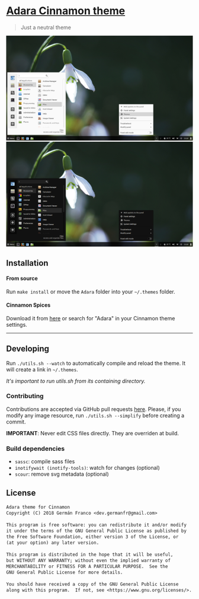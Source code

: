 # [Adara Cinnamon theme][repo]
> Just a neutral theme

[![](light-screenshot.png)![](dark-screenshot.png)][repo]

## Installation
#### From source
Run `make install` or move the `Adara` folder into your `~/.themes` folder.

#### Cinnamon Spices
Download it from [here][spices] or search for "Adara" in your Cinnamon theme settings.

---
## Developing
Run `./utils.sh --watch` to automatically compile and reload the theme. It will create a link in `~/.themes`.

_It's important to run utils.sh from its containing directory._

### Contributing
Contributions are accepted via GitHub pull requests [here][repo]. Please, if you modify any image resource, run `./utils.sh --simplify` before creating a commit.

**IMPORTANT**: Never edit CSS files directly. They are overriden at build.

### Build dependencies
* `sassc`: compile sass files
* `inotifywait (inotify-tools)`: watch for changes (optional)
* `scour`: remove svg metadata (optional)

## License
```
Adara theme for Cinnamon
Copyright (C) 2018 Germán Franco <dev.germanfr@gmail.com>

This program is free software: you can redistribute it and/or modify
it under the terms of the GNU General Public License as published by
the Free Software Foundation, either version 3 of the License, or
(at your option) any later version.

This program is distributed in the hope that it will be useful,
but WITHOUT ANY WARRANTY; without even the implied warranty of
MERCHANTABILITY or FITNESS FOR A PARTICULAR PURPOSE.  See the
GNU General Public License for more details.

You should have received a copy of the GNU General Public License
along with this program.  If not, see <https://www.gnu.org/licenses/>.
```

[repo]: https://github.com/germanfr/adara-theme
[spices]: https://cinnamon-spices.linuxmint.com/themes/view/Adara
[archive]: https://github.com/germanfr/adara-theme/releases
